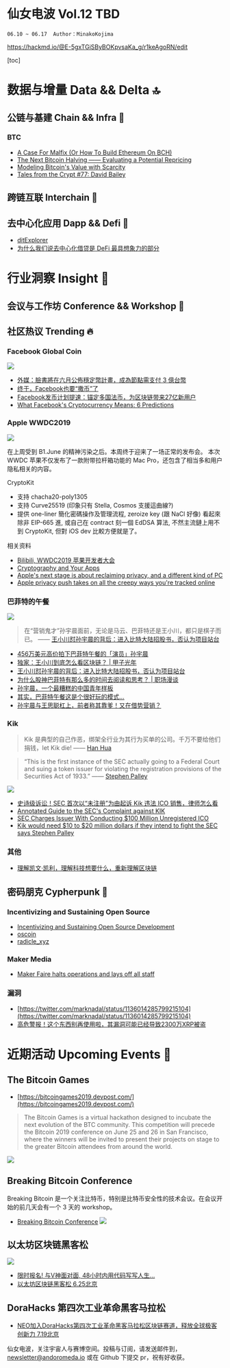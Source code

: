 # 仙女电波 Vol.12 TBD
`06.10 ~ 06.17  Author：MinakoKojima`

https://hackmd.io/@E-5gxTGiSByBOKpvsaKa_g/r1keAgoRN/edit

[toc]

# 数据与增量 Data && Delta 🔝
## 公链与基建 Chain && Infra 🔧

### BTC
- [A Case For Malfix (Or How To Build Ethereum On BCH)](https://honest.cash/cpacia/a-case-for-malfix-4436/)
- [The Next Bitcoin Halving —— Evaluating a Potential Repricing](https://grayscale.co/the-next-bitcoin-halving/)
- [Modeling Bitcoin's Value with Scarcity](https://medium.com/@100trillionUSD/modeling-bitcoins-value-with-scarcity-91fa0fc03e25)
- [Tales from the Crypt #77: David Bailey](https://twitter.com/MartyBent/status/1136307239747276802)


## 跨链互联 Interchain 🔗
## 去中心化应用 Dapp && Defi 📱

- [ditExplorer](https://twitter.com/sebgaj/status/1137049283805503488)
- [为什么我们说去中心化借贷是 DeFi 最具想象力的部分](https://www.chainnews.com/articles/567763248491.htm)

# 行业洞察 Insight 🔭

## 会议与工作坊 Conference && Workshop 📓


## 社区热议 Trending 🔥 

### Facebook Global Coin
![](https://i.imgur.com/1nBSqJ0.png)

- [外媒：臉書將在六月公佈穩定幣計畫，成為節點需支付 3 億台幣](https://www.blocktempo.com/facebook-will-reveal-its-plan-in-june/) 
- [终于，Facebook也要“撒币”了](https://mp.weixin.qq.com/s?__biz=MzI2MzEzNzQ3MQ==&mid=2650316641&idx=2&sn=1de5a8975b4fabe1402c4e1e5ada0004&chksm=f24c4eb1c53bc7a7cef52213703207d54ea931646d4b9087a3e29e07dcd2a1da5eddd9864b40&mpshare=1&scene=1&srcid=&key=1f2ed5c283bfe443f78d2ad3631b7287703c3793929e9fa369cb0415a601b4d5390fcccdd38b7c4dd063259f0d1d4eb386461022f7b4c6728d745e2966aae43bd742ef31d3bd739d192f3ab3d08fa9d1&ascene=1&uin=OTA0MDAzMDg0&devicetype=Windows+10&version=62060833&lang=zh_CN&pass_ticket=mvW6cG3MHb%2FM2b0yvyb%2BqN50dZRMtfMGcIjVqmK2zqdyyisB%2F3CXM8Li6KfBLhI%2F)
- [Facebook发币计划提速：锚定多国法币，为区块链带来27亿新用户](https://www.huoxing24.com/newsdetail/20190606203812417646.html)
- [What Facebook's Cryptocurrency Means: 6 Predictions](https://twitter.com/CaitlinLong_/status/1137830469637218305)

### Apple WWDC2019

![](https://i.imgur.com/WDYEAOM.jpg)

在上周受到 B1.June 的精神污染之后。本周终于迎来了一场正常的发布会。
本次 WWDC 苹果不仅发布了一款附带拉杆箱功能的 Mac Pro，还包含了相当多和用户隐私相关的内容。

CryptoKit
- 支持 chacha20-poly1305 
- 支持 Curve25519 (印象只有 Stella, Cosmos 支援這曲線?)
- 提供 one-liner 簡化密碼操作及管理流程, zeroize key (跟 NaCl 好像)
看起來除非 EIP-665 進, 或自己在 contract 刻一個 EdDSA 算法, 不然主流鏈上用不到 CryptoKit, 但對 iOS dev 比較方便就是了。

相关资料
- [Bilibili, WWDC2019 苹果开发者大会](https://www.bilibili.com/video/av54511115/?p=3)
- [Cryptography and Your Apps](https://developer.apple.com/videos/play/wwdc2019/709/) 
- [Apple's next stage is about reclaiming privacy, and a different kind of PC](https://www.cnet.com/news/apples-next-stage-is-about-reclaiming-privacy-and-a-different-kind-of-pc/)
- [Apple privacy push takes on all the creepy ways you're tracked online](https://www.youtube.com/watch?v=SAh30bOsvgU)



### 巴菲特的午餐
![](https://i.imgur.com/WmerZNw.jpg)

> 在“营销鬼才”孙宇晨面前，无论是马云、巴菲特还是王小川，都只是棋子而已。
> —— [王小川怼孙宇晨的背后：进入比特大陆招股书，否认为项目站台](https://www.8btc.com/article/423240)

- [456万美元高价拍下巴菲特午餐的「演员」孙宇晨](https://mp.weixin.qq.com/s?__biz=MzI2NDk5NzA0Mw==&mid=2247543264&idx=1&sn=3722dc345a006e0e9010831c19323eef&chksm=eaa6783cddd1f12ad91a2be0fddd5fd0dca9b9b0530ea46828777ed87a0820a439e39685faba&mpshare=1&scene=1&srcid=&key=a42f6d0b8e7a036c6b1555617a0bd221808d12dffb98344dc27d0a502097e92023f11b7d1acb3e450768d34d7fe1083db29c3fe67bc09799e083b3f208c17dd8074b9fc4879b4cc9a85770f9cc54237f&ascene=1&uin=OTA0MDAzMDg0&devicetype=Windows+10&version=62060833&lang=zh_CN&pass_ticket=mvW6cG3MHb%2FM2b0yvyb%2BqN50dZRMtfMGcIjVqmK2zqdyyisB%2F3CXM8Li6KfBLhI%2F)
- [独家：王小川到底怎么看区块链？ | 甲子光年](https://mp.weixin.qq.com/s?__biz=MzU5OTI0NTc3Mg==&mid=2247487091&idx=1&sn=3226d3e3e7c63424a7efd1fbac177ffe&chksm=feb698d0c9c111c6d48ff25b9eb702fda8c39b7f0f480d6f26e16c19ae7920e6c5af34362331&mpshare=1&scene=1&srcid=&key=a559f919bada1036cc116631cd014d976328257e6fd304492a19c80272ff5d411dbde1213782b36c68b53620943da77b629f35cdcf56c6816c62ab1cde0399ad23bb83c106a20c46bfc11caa196f9e3d&ascene=1&uin=OTA0MDAzMDg0&devicetype=Windows+10&version=62060833&lang=zh_CN&pass_ticket=mvW6cG3MHb%2FM2b0yvyb%2BqN50dZRMtfMGcIjVqmK2zqdyyisB%2F3CXM8Li6KfBLhI%2F)
- [王小川怼孙宇晨的背后：进入比特大陆招股书，否认为项目站台](https://www.8btc.com/article/423240)
-  [为什么股神巴菲特有那么多的时间去阅读和思考？ | 职场漫谈](https://mp.weixin.qq.com/s?__biz=MzI2NDk5NzA0Mw==&mid=2247533407&idx=1&sn=f1b494d6b2e86f1825a9aabf48281a59&chksm=eaa61283ddd19b9580bd39bfaacab5a1b25809110b23de62e446d52368447a5a483f5beb8841&mpshare=1&scene=1&srcid=0606MaUGGI6rrBjzLtVTpESR&key=708cc9b58e1d8023b9bc9de9c562fcf18ed065621fa6d3bba9758d778c58973cbd3f8371b7238b36f48a8365f3150abdfe91421594eb16158443f4e2ad188f66ee244fb06665d06a5aa71c84d4571b14&ascene=1&uin=OTA0MDAzMDg0&devicetype=Windows+10&version=62060833&lang=zh_CN&pass_ticket=mvW6cG3MHb%2FM2b0yvyb%2BqN50dZRMtfMGcIjVqmK2zqdyyisB%2F3CXM8Li6KfBLhI%2F)
- [孙宇晨，一个最糟糕的中国青年样板](https://mp.weixin.qq.com/s?__biz=MjM5MjM3NzQwMA==&mid=2650998026&idx=1&sn=909925c1f51ffee87823ca88ac7d7007&chksm=bd509a5d8a27134bcee677bf4e1adaa7ce4dadaf4dbbf99db5bb4e3cc8667ef5dd5b98fc1ce7&mpshare=1&scene=1&srcid=0607yn7dbT8rj2gVsACrcYqA&key=3a4fbff97c2d8b3cb47c255e916f1bdf4e966de271c93fafb7c98024c32b4dbff56d9f1f069f1f85a6e8302482f2403832f2c5252eb1b657c8e0bde31155873a3b8a3219ef7b78c4ca8995b0821beefa&ascene=1&uin=OTA0MDAzMDg0&devicetype=Windows+10&version=62060833&lang=zh_CN&pass_ticket=mvW6cG3MHb%2FM2b0yvyb%2BqN50dZRMtfMGcIjVqmK2zqdyyisB%2F3CXM8Li6KfBLhI%2F) 
- [其实，巴菲特午餐这是个很好玩的模式…](https://m.weibo.cn/status/4379255905261141) 
- [孙宇晨与王思聪杠上，前者称其靠爹！又在借势营销？](https://mp.weixin.qq.com/s/TB36FL7qWQIyTDNKAxUx0w)

### Kik
> Kik 是典型的自己作恶，绑架全行业为其行为买单的公司。千万不要给他们捐钱，let Kik die!
> —— [Han Hua](https://twitter.com/hhua_)
>  

> “This is the first instance of the SEC actually going to a Federal Court and suing a token issuer for violating the registration provisions of the Securities Act of 1933.”
> —— [Stephen Palley]((https://ambcrypto.com/bitcoin-to-face-an-imminent-drop-by-400-bull-momentum-vanishes-as-weekly-chart-bleeds-red))

![](https://i.imgur.com/0SG9Ulx.png)

- [史诗级诉讼！SEC 首次以“未注册”为由起诉 Kik 违法 ICO 销售，律师怎么看](https://www.8btc.com/article/421728)
- [Annotated Guide to the SEC's Complaint against KIK](https://www.katherinewu.me/writings/2019/6/4/annotated-guide-to-the-secs-complaint-against-kik)
- [SEC Charges Issuer With Conducting $100 Million Unregistered ICO](https://www.sec.gov/news/press-release/2019-87)
- [Kik would need $10 to $20 million dollars if they intend to fight the SEC says Stephen Palley](https://ambcrypto.com/bitcoin-to-face-an-imminent-drop-by-400-bull-momentum-vanishes-as-weekly-chart-bleeds-red)

### 其他
- [理解凯文·凯利，理解科技想要什么，重新理解区块链](https://mp.weixin.qq.com/s/84IdN8VZuHol9Fa7NvlA9g)

## 密码朋克 Cypherpunk 💾

### Incentivizing and Sustaining Open Source 
- [Incentivizing and Sustaining Open Source Development](https://www.meetup.com/Barcelona-Free-Software/events/261988000/)
- [oscoin](https://twitter.com/oscoin)
- [radicle_xyz]() 

### Maker Media
- [Maker Faire halts operations and lays off all staff](https://techcrunch.com/2019/06/07/make-magazine-maker-media-layoffs/)

### 漏洞
- [https://twitter.com/marknadal/status/1136014285799215104](https://twitter.com/marknadal/status/1136014285799215104) 
- [高危警报！这个东西别再使用啦，其漏洞可能已经导致2300万XRP被盗](https://www.8btc.com/article/422982)


# 近期活动 Upcoming Events 📅

## The Bitcoin Games 
- [https://bitcoingames2019.devpost.com/](https://bitcoingames2019.devpost.com/)

> The Bitcoin Games is a virtual hackathon designed to incubate the next evolution of the BTC community. This competition will precede the Bitcoin 2019 conference on June 25 and 26 in San Francisco, where the winners will be invited to present their projects on stage to the greater Bitcoin attendees from around the world. 
> 

![](https://i.imgur.com/7mMR59y.png)

## Breaking Bitcoin Conference
Breaking Bitcoin 是一个关注比特币，特别是比特币安全性的技术会议。在会议开始的前几天会有一个 3 天的 workshop。
- [Breaking Bitcoin Conference](https://breaking-bitcoin.com/index.html)
![](https://i.imgur.com/Qa81uya.png)

## 以太坊区块链黑客松

![](https://i.imgur.com/hBXi7Xw.png)

- [限时报名! 与V神面对面, 48小时内用代码写写人生...](https://mp.weixin.qq.com/s?__biz=MzU2MTE1NDk2Mg==&mid=2247495793&idx=2&sn=7abd919951158b9420c5a14e26d6717b&chksm=fc7fae8ccb08279a7289396b3785563e34a8227a80717ee9cb446269c0d70cb6efdbcf95d141&mpshare=1&scene=1&srcid=&key=1f2ed5c283bfe443a8dee3681cd57d8fabb2aa69b287462b3d28a3b5c5690a66c3b99b26ca088519206a535d7b3f7e9be3c8384a39cf8296cbc58c9e0300a6c7b0e5e7b8de5a9230e651133b64864e30&ascene=1&uin=OTA0MDAzMDg0&devicetype=Windows+10&version=62060833&lang=zh_CN&pass_ticket=mvW6cG3MHb%2FM2b0yvyb%2BqN50dZRMtfMGcIjVqmK2zqdyyisB%2F3CXM8Li6KfBLhI%2F)
- [以太坊区块链黑客松 6.25北京](https://mp.weixin.qq.com/s/7T7JPLmSsxuWOO50N53_JA)

## DoraHacks 第四次工业革命黑客马拉松 

- [NEO加入DoraHacks第四次工业革命黑客马拉松区块链赛道，释放全球极客创新力 7.19北京](https://mp.weixin.qq.com/s?__biz=MzAwMjEzNzAzNQ==&mid=2650718816&idx=1&sn=b03885a89aec1353e648c4b2c7a6397b&chksm=82c56cc4b5b2e5d219ae89c5535441a34f6b97d7036046add82862989de5468d00460401d941&scene=0&xtrack=1&key=a42f6d0b8e7a036c7b4781f38f75c66b9b88dc1c8c7c44d63b1eb7638c7713678541833a76f4233620ce55c7b4f5bb5b8f735849dba3928bca4a1c206d85d817498e9b844debe19066306b03f678e4a9&ascene=1&uin=OTA0MDAzMDg0&devicetype=Windows+10&version=62060833&lang=zh_CN&pass_ticket=mvW6cG3MHb%2FM2b0yvyb%2BqN50dZRMtfMGcIjVqmK2zqdyyisB%2F3CXM8Li6KfBLhI%2F)




仙女电波，关注宇宙人与赛博空间。投稿与订阅，请发送邮件到，newsletter@andoromeda.io 或在 Github 下提交 pr，祝有好收获。